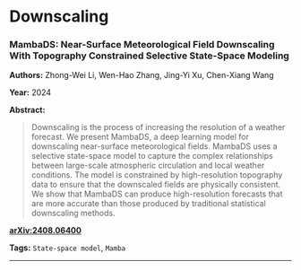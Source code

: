# Downscaling

### MambaDS: Near-Surface Meteorological Field Downscaling With Topography Constrained Selective State-Space Modeling

**Authors:** Zhong-Wei Li, Wen-Hao Zhang, Jing-Yi Xu, Chen-Xiang Wang

**Year:** 2024

**Abstract:**
> Downscaling is the process of increasing the resolution of a weather forecast. We present MambaDS, a deep learning model for downscaling near-surface meteorological fields. MambaDS uses a selective state-space model to capture the complex relationships between large-scale atmospheric circulation and local weather conditions. The model is constrained by high-resolution topography data to ensure that the downscaled fields are physically consistent. We show that MambaDS can produce high-resolution forecasts that are more accurate than those produced by traditional statistical downscaling methods.

[**arXiv:2408.06400**](https://arxiv.org/abs/2408.06400)

**Tags:** `State-space model`, `Mamba`

---

